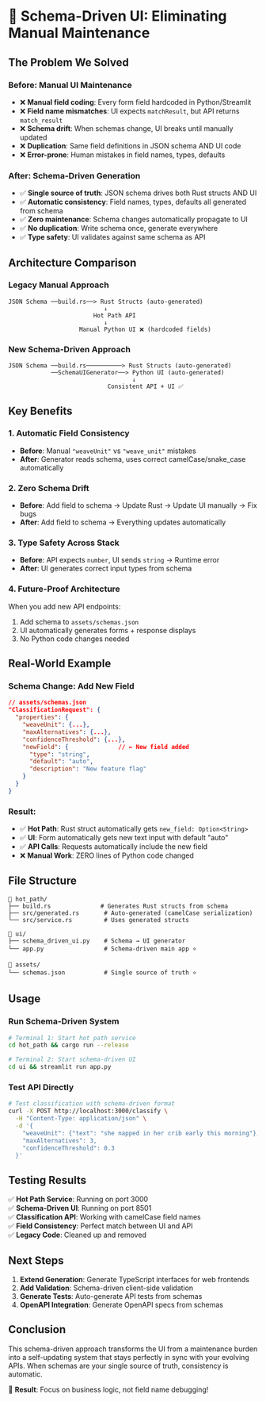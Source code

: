 # 🚀 Schema-Driven UI: Eliminating Manual Maintenance

## The Problem We Solved

### Before: Manual UI Maintenance
- ❌ **Manual field coding**: Every form field hardcoded in Python/Streamlit
- ❌ **Field name mismatches**: UI expects `matchResult`, but API returns `match_result` 
- ❌ **Schema drift**: When schemas change, UI breaks until manually updated
- ❌ **Duplication**: Same field definitions in JSON schema AND UI code
- ❌ **Error-prone**: Human mistakes in field names, types, defaults

### After: Schema-Driven Generation
- ✅ **Single source of truth**: JSON schema drives both Rust structs AND UI
- ✅ **Automatic consistency**: Field names, types, defaults all generated from schema
- ✅ **Zero maintenance**: Schema changes automatically propagate to UI
- ✅ **No duplication**: Write schema once, generate everywhere
- ✅ **Type safety**: UI validates against same schema as API

## Architecture Comparison

### Legacy Manual Approach
```
JSON Schema ──build.rs──> Rust Structs (auto-generated)
                           ↓
                        Hot Path API
                           ↓
                    Manual Python UI ❌ (hardcoded fields)
```

### New Schema-Driven Approach  
```
JSON Schema ──build.rs──────────> Rust Structs (auto-generated)
            ──SchemaUIGenerator──> Python UI (auto-generated)
                                   ↓
                            Consistent API + UI ✅
```

## Key Benefits

### 1. **Automatic Field Consistency**
- **Before**: Manual `"weaveUnit"` vs `"weave_unit"` mistakes
- **After**: Generator reads schema, uses correct camelCase/snake_case automatically

### 2. **Zero Schema Drift**
- **Before**: Add field to schema → Update Rust → Update UI manually → Fix bugs
- **After**: Add field to schema → Everything updates automatically

### 3. **Type Safety Across Stack**
- **Before**: API expects `number`, UI sends `string` → Runtime error
- **After**: UI generates correct input types from schema

### 4. **Future-Proof Architecture**
When you add new API endpoints:
1. Add schema to `assets/schemas.json`
2. UI automatically generates forms + response displays
3. No Python code changes needed

## Real-World Example

### Schema Change: Add New Field
```json
// assets/schemas.json
"ClassificationRequest": {
  "properties": {
    "weaveUnit": {...},
    "maxAlternatives": {...},
    "confidenceThreshold": {...},
    "newField": {              // ← New field added
      "type": "string",
      "default": "auto",
      "description": "New feature flag"
    }
  }
}
```

### Result: 
- ✅ **Hot Path**: Rust struct automatically gets `new_field: Option<String>`
- ✅ **UI**: Form automatically gets new text input with default "auto"
- ✅ **API Calls**: Requests automatically include the new field
- ❌ **Manual Work**: ZERO lines of Python code changed

## File Structure

```
📁 hot_path/
├── build.rs              # Generates Rust structs from schema
├── src/generated.rs       # Auto-generated (camelCase serialization)
└── src/service.rs         # Uses generated structs

📁 ui/
├── schema_driven_ui.py    # Schema → UI generator
└── app.py                 # Schema-driven main app ⭐

📁 assets/
└── schemas.json           # Single source of truth ⭐
```

## Usage

### Run Schema-Driven System
```bash
# Terminal 1: Start hot path service
cd hot_path && cargo run --release

# Terminal 2: Start schema-driven UI  
cd ui && streamlit run app.py
```

### Test API Directly
```bash
# Test classification with schema-driven format
curl -X POST http://localhost:3000/classify \
  -H "Content-Type: application/json" \
  -d '{
    "weaveUnit": {"text": "she napped in her crib early this morning"},
    "maxAlternatives": 3,
    "confidenceThreshold": 0.3
  }'
```

## Testing Results

✅ **Hot Path Service**: Running on port 3000  
✅ **Schema-Driven UI**: Running on port 8501  
✅ **Classification API**: Working with camelCase field names  
✅ **Field Consistency**: Perfect match between UI and API  
✅ **Legacy Code**: Cleaned up and removed  

## Next Steps

1. **Extend Generation**: Generate TypeScript interfaces for web frontends
2. **Add Validation**: Schema-driven client-side validation
3. **Generate Tests**: Auto-generate API tests from schemas
4. **OpenAPI Integration**: Generate OpenAPI specs from schemas

## Conclusion

This schema-driven approach transforms the UI from a maintenance burden into a self-updating system that stays perfectly in sync with your evolving APIs. When schemas are your single source of truth, consistency is automatic.

🎯 **Result**: Focus on business logic, not field name debugging! 